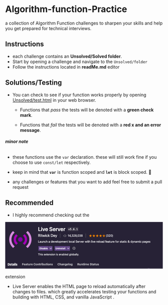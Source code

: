 # Algorithm-function-Practice

a collection of Algorithm Function challenges to sharpen your skills and help you get prepared for technical interviews. 

## Instructions

-  each challenge contains an **Unsolved/Solved folder**. 
-  Start by opening a challenge and navigate to the `Unsolved/folder` 
-  Follow the instructions located in **readMe.md** editor 

## Solutions/Testing

- You can check to see if your function works properly by opening [Unsolved/test.html](Unsolved/test.html) in your web browser.

  - Functions that _pass_ the tests will be denoted with a **green check mark**.

  - Functions that _fail_ the tests will be denoted with a **red x and an error message**.
 ###### **minor note**  
- these functions use the `var` declaration. these will still work fine if you choose to use `const/let` respectively.
- keep in mind that **`var`** is function scoped and **`let`** is block scoped.  🙂 

- any challenges or features that you want to add feel free to submit a pull request 

## Recommended 
 - I highly recommend checking out the
 
  ![](live-server.png)

extension 

- Live Server enables the HTML page to reload automatically after changes to files. which greatly accelerates testing your functions and building with HTML, CSS, and vanilla JavaScript . 

